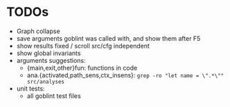 # TODOs
- Graph collapse
- save arguments goblint was called with, and show them after F5
- show results fixed / scroll src/cfg independent
- show global invariants
- arguments suggestions:
  - {main,exit,other}fun: functions in code
  - ana.{activated,path_sens,ctx_insens}: `grep -ro "let name = \".*\"" src/analyses`
- unit tests:
  - all goblint test files
